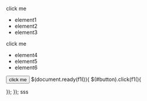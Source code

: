 <!DOCTYPE html>
<html>
<head>
<title>my page</title>
</head>
<body>
 <p id="demo">click me</p>
 <ul>
  <li>element1</li>
   <li>element2</li>
   <li>element3</li>
</ul>
<p class="demo2">click me</p>
<ul>
<li>element4</li>
<li>element5</li>
<li>element6</li>
</ul>
 <button onclick="f1()"id ="d1">click me</button>
</body>
<script src="js/Jquery.js"></script>
$(document.ready(f1()){
$(#button).click(f1(){

});
});
sss
<script>
   function f1()
   {
    $(#demo).fadeToggle(2000);
    $(#demo2).fadeToggle(2000);
   }
</script>
</html>
